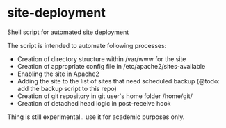 site-deployment
===============

Shell script for automated site deployment

The script is intended to automate following processes:
  * Creation of directory structure within /var/www for the site
  * Creation of appropriate config file in /etc/apache2/sites-available
  * Enabling the site in Apache2
  * Adding the site to the list of sites that need scheduled backup (@todo: add the backup script to this repo)
  * Creation of git repository in git user's home folder /home/git/
  * Creation of detached head logic in post-receive hook
  
Thing is still experimental.. use it for academic purposes only.
